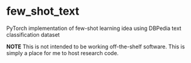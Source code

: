 # few_shot_text
PyTorch implementation of few-shot learning idea using DBPedia text classification dataset

**NOTE** This is not intended to be working off-the-shelf software. This is simply a place for me to host research code.
